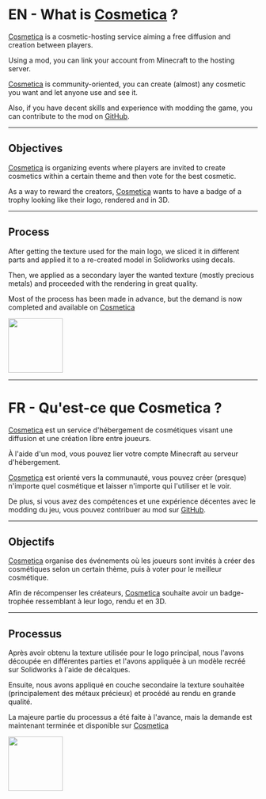 # EN - What is [Cosmetica](https://cosmetica.cc/) ?

[Cosmetica](https://cosmetica.cc/) is a cosmetic-hosting service aiming a free diffusion and creation between players.

Using a mod, you can link your account from Minecraft to the hosting server.

[Cosmetica](https://cosmetica.cc/) is community-oriented, you can create (almost) any cosmetic you want and let anyone use and see it.

Also, if you have decent skills and experience with modding the game, you can contribute to the mod on [GitHub](https://github.com/Cosmetica-cc/Cosmetica).

---

## Objectives

[Cosmetica](https://cosmetica.cc/) is organizing events where players are invited to create cosmetics within a certain theme and then vote for the best cosmetic.

As a way to reward the creators, [Cosmetica](https://cosmetica.cc/) wants to have a badge of a trophy looking like their logo, rendered and in 3D.

---

## Process

After getting the texture used for the main logo, we sliced it in different parts and applied it to a re-created model in Solidworks using decals.

Then, we applied as a secondary layer the wanted texture (mostly precious metals) and proceeded with the rendering in great quality.

Most of the process has been made in advance, but the demand is now completed and available on [Cosmetica](https://cosmetica.cc/icons)

<img src="https://cosmetica.cc/page/logo.png" width="110" height="110" />

---

# FR - Qu'est-ce que Cosmetica ?

[Cosmetica](https://cosmetica.cc/) est un service d'hébergement de cosmétiques visant une diffusion et une création libre entre joueurs.

À l'aide d'un mod, vous pouvez lier votre compte Minecraft au serveur d'hébergement.

[Cosmetica](https://cosmetica.cc/) est orienté vers la communauté, vous pouvez créer (presque) n'importe quel cosmétique et laisser n'importe qui l'utiliser et le voir.

De plus, si vous avez des compétences et une expérience décentes avec le modding du jeu, vous pouvez contribuer au mod sur [GitHub](https://github.com/Cosmetica-cc/Cosmetica).

---

## Objectifs

[Cosmetica](https://cosmetica.cc/) organise des événements où les joueurs sont invités à créer des cosmétiques selon un certain thème, puis à voter pour le meilleur cosmétique.

Afin de récompenser les créateurs, [Cosmetica](https://cosmetica.cc/) souhaite avoir un badge-trophée ressemblant à leur logo, rendu et en 3D.

---

## Processus


Après avoir obtenu la texture utilisée pour le logo principal, nous l'avons découpée en différentes parties et l'avons appliquée à un modèle recréé sur Solidworks à l'aide de décalques.

Ensuite, nous avons appliqué en couche secondaire la texture souhaitée (principalement des métaux précieux) et procédé au rendu en grande qualité.

La majeure partie du processus a été faite à l'avance, mais la demande est maintenant terminée et disponible sur [Cosmetica](https://cosmetica.cc/icons)

<img src="https://cosmetica.cc/page/logo.png" width="110" height="110" />